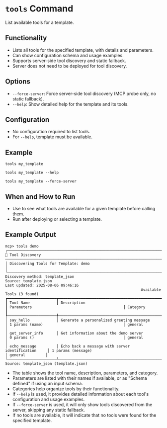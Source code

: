 # `tools` Command

List available tools for a template.

## Functionality
- Lists all tools for the specified template, with details and parameters.
- Can show configuration schema and usage examples.
- Supports server-side tool discovery and static fallback.
- Server does not need to be deployed for tool discovery.

## Options
- `--force-server`: Force server-side tool discovery (MCP probe only, no static fallback).
- `--help`: Show detailed help for the template and its tools.

## Configuration
- No configuration required to list tools.
- For `--help`, template must be available.

## Example
```
tools my_template
```
```
tools my_template --help
```
```
tools my_template --force-server
```

## When and How to Run
- Use to see what tools are available for a given template before calling them.
- Run after deploying or selecting a template.

## Example Output

```
mcp> tools demo
╭───────────────────────────────────────────────────────────────────────────────────────────────────────────────────────────────────────────────────────────────────────────────────────────────────────────── 🔧 Tool Discovery ──────────────────────────────────────────────────────────────────────────────────────────────────────────────────────────────────────────────────────────────────────────────────────────────────────────────╮
│ Discovering Tools for Template: demo                                                                                                                                                                                                                                                                                                                                                                                                         │
╰──────────────────────────────────────────────────────────────────────────────────────────────────────────────────────────────────────────────────────────────────────────────────────────────────────────────────────────────────────────────────────────────────────────────────────────────────────────────────────────────────────────────────────────────────────────────────────────────────────────────────────────────────────────────╯
Discovery method: template_json
Source: template.json
Last updated: 2025-08-06 09:46:16
                                                             Available Tools (3 found)                                                              
┏━━━━━━━━━━━━━━━━━━━━━━┳━━━━━━━━━━━━━━━━━━━━━━━━━━━━━━━━━━━━━━━━━━━━━━━━━━━━┳━━━━━━━━━━━━━━━━━━━━━━━━━━━━━━━━━━━━━━━━━━━━━━━━━━━━┳━━━━━━━━━━━━━━━━━┓
┃ Tool Name            ┃ Description                                        ┃ Parameters                                         ┃ Category        ┃
┡━━━━━━━━━━━━━━━━━━━━━━╇━━━━━━━━━━━━━━━━━━━━━━━━━━━━━━━━━━━━━━━━━━━━━━━━━━━━╇━━━━━━━━━━━━━━━━━━━━━━━━━━━━━━━━━━━━━━━━━━━━━━━━━━━━╇━━━━━━━━━━━━━━━━━┩
│ say_hello            │ Generate a personalized greeting message           │ 1 params (name)                                    │ general         │
│ get_server_info      │ Get information about the demo server              │ 0 params ()                                        │ general         │
│ echo_message         │ Echo back a message with server identification     │ 1 params (message)                                 │ general         │
└──────────────────────┴────────────────────────────────────────────────────┴────────────────────────────────────────────────────┴─────────────────┘
Source: template_json (template.json)
```
- The table shows the tool name, description, parameters, and category.
- Parameters are listed with their names if available, or as "Schema defined" if using an input schema.
- Categories help organize tools by their functionality.
- If `--help` is used, it provides detailed information about each tool's configuration and usage examples.
- If `--force-server` is used, it will only show tools discovered from the server, skipping any static fallback.
- If no tools are available, it will indicate that no tools were found for the specified template.

